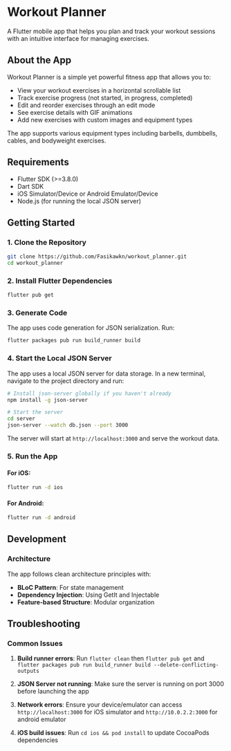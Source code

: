 # Workout Planner

A Flutter mobile app that helps you plan and track your workout sessions with an intuitive interface for managing exercises.

## About the App

Workout Planner is a simple yet powerful fitness app that allows you to:
- View your workout exercises in a horizontal scrollable list
- Track exercise progress (not started, in progress, completed)
- Edit and reorder exercises through an edit mode
- See exercise details with GIF animations
- Add new exercises with custom images and equipment types

The app supports various equipment types including barbells, dumbbells, cables, and bodyweight exercises.

## Requirements

- Flutter SDK (>=3.8.0)
- Dart SDK
- iOS Simulator/Device or Android Emulator/Device
- Node.js (for running the local JSON server)

## Getting Started

### 1. Clone the Repository
```bash
git clone https://github.com/Fasikawkn/workout_planner.git
cd workout_planner
```

### 2. Install Flutter Dependencies
```bash
flutter pub get
```

### 3. Generate Code
The app uses code generation for JSON serialization. Run:
```bash
flutter packages pub run build_runner build
```

### 4. Start the Local JSON Server
The app uses a local JSON server for data storage. In a new terminal, navigate to the project directory and run:
```bash
# Install json-server globally if you haven't already
npm install -g json-server

# Start the server
cd server
json-server --watch db.json --port 3000
```

The server will start at `http://localhost:3000` and serve the workout data.

### 5. Run the App

#### For iOS:
```bash
flutter run -d ios
```

#### For Android:
```bash
flutter run -d android
```


## Development

### Architecture
The app follows clean architecture principles with:
- **BLoC Pattern**: For state management
- **Dependency Injection**: Using GetIt and Injectable
- **Feature-based Structure**: Modular organization


## Troubleshooting

### Common Issues

1. **Build runner errors**: Run `flutter clean` then `flutter pub get` and `flutter packages pub run build_runner build --delete-conflicting-outputs`

2. **JSON Server not running**: Make sure the server is running on port 3000 before launching the app

3. **Network errors**: Ensure your device/emulator can access `http://localhost:3000` for iOS simulator and `http://10.0.2.2:3000` for android emulator

4. **iOS build issues**: Run `cd ios && pod install` to update CocoaPods dependencies




